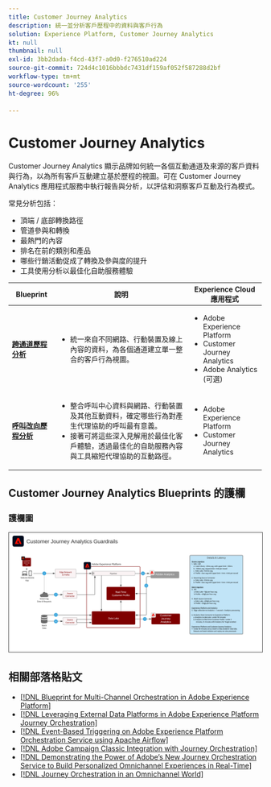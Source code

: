 ```yaml
---
title: Customer Journey Analytics
description: 統一並分析客戶歷程中的資料與客戶行為
solution: Experience Platform, Customer Journey Analytics
kt: null
thumbnail: null
exl-id: 3bb2dada-f4cd-43f7-a0d0-f276510ad224
source-git-commit: 724d4c1016bbbdc7431df159af052f587288d2bf
workflow-type: tm+mt
source-wordcount: '255'
ht-degree: 96%

---
```


# Customer Journey Analytics

Customer Journey Analytics 顯示品牌如何統一各個互動通道及來源的客戶資料與行為，以為所有客戶互動建立基於歷程的視圖。可在 Customer Journey Analytics 應用程式服務中執行報告與分析，以評估和洞察客戶互動及行為模式。

常見分析包括：

* 頂端 / 底部轉換路徑
* 管道參與和轉換
* 最熱門的內容
* 排名在前的類別和產品
* 哪些行銷活動促成了轉換及參與度的提升
* 工具使用分析以最佳化自助服務體驗

| Blueprint | 說明 | Experience Cloud 應用程式 |
|---|---|---|
| **[跨通道歷程分析](digital-behavioral-data-consolidation.md)** | <ul><li>統一來自不同網路、行動裝置及線上內容的資料，為各個通道建立單一整合的客戶行為視圖。</li></ul> | <ul><li>Adobe Experience Platform</li><li>Customer Journey Analytics</li><li>Adobe Analytics (可選)</li></ul> |
| **[呼叫改向歷程分析](call-deflect.md)** | <ul><li>整合呼叫中心資料與網路、行動裝置及其他互動資料，確定哪些行為對產生代理協助的呼叫最有意義。</li><li>接著可將這些深入見解用於最佳化客戶體驗，透過最佳化的自助服務內容與工具縮短代理協助的互動路徑。  </li></ul> | <ul><li>Adobe Experience Platform</li><li>Customer Journey Analytics</li> |

## Customer Journey Analytics Blueprints 的護欄

### 護欄圖

<img src="assets/cja_guardrails.png" alt="Customer Journey Analytics Blueprints 的護欄圖" style="border:1px solid #4a4a4a" />


## 相關部落格貼文

* [[!DNL Blueprint for Multi-Channel Orchestration in Adobe Experience Platform]](https://medium.com/adobetech/blueprint-for-multi-channel-orchestration-in-adobe-experience-platform-c68317e94184)
* [[!DNL Leveraging External Data Platforms in Adobe Experience Platform Journey Orchestration]](https://medium.com/adobetech/leveraging-external-data-platforms-in-adobe-experience-platform-journey-orchestration-54fc6134fe17)
* [[!DNL Event-Based Triggering on Adobe Experience Platform Orchestration Service using Apache Airflow]](https://medium.com/adobetech/event-based-triggering-on-adobe-experience-platform-orchestration-service-using-apache-airflow-8607b28251f1)
* [[!DNL Adobe Campaign Classic Integration with Journey Orchestration]](https://medium.com/adobetech/adobe-campaign-classic-integration-with-journey-orchestration-ae577653281)
* [[!DNL Demonstrating the Power of Adobe’s New Journey Orchestration Service to Build Personalized Omnichannel Experiences in Real-Time]](https://medium.com/adobetech/demonstrating-the-power-of-adobes-new-journey-orchestration-service-to-build-personalized-aa60d88cd34)
* [[!DNL Journey Orchestration in an Omnichannel World]](https://medium.com/adobetech/journey-orchestration-in-an-omnichannel-world-3a2d32d556d9)
